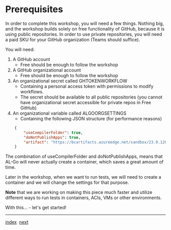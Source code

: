 # Prerequisites
In order to complete this workshop, you will need a few things. Nothing big, and the workshop builds solely on free functionality of GitHub, because it is using public repositories. In order to use private repositories, you will need a paid SKU for your GitHub organization (Teams should suffice).

You will need:
1. A GitHub account
   - Free should be enough to follow the workshop
1. A GitHub organizational account
   - Free should be enough to follow the workshop
1. An organizational secret called GHTOKENWORKFLOW
   - Containing a personal access token with permissions to modify workflows.
   - The secret should be available to all public repositories (you cannot have organizational secret accessible for private repos in Free GitHub)
1. An organizational variable called ALGOORGSETTINGS
   - Containing the following JSON structure (for performance reasons)

```json
    {
        "useCompilerFolder": true,
        "doNotPublishApps": true,
        "artifact": "https://bcartifacts.azureedge.net/sandbox/23.0.12034.13450/us"
    }
```

The combination of useCompilerFolder and doNotPublishApps, means that AL-Go will never actually create a container, which saves a great amount of time.

Later in the workshop, when we want to run tests, we will need to create a container and we will change the settings for that purpose.

**Note** that we are working on making this piece much faster and utilize different ways to run tests in containers, ACIs, VMs or other environments.

With this... - let's get started!

---
[index](Index.md)&nbsp;&nbsp;[next](GetStarted.md)
